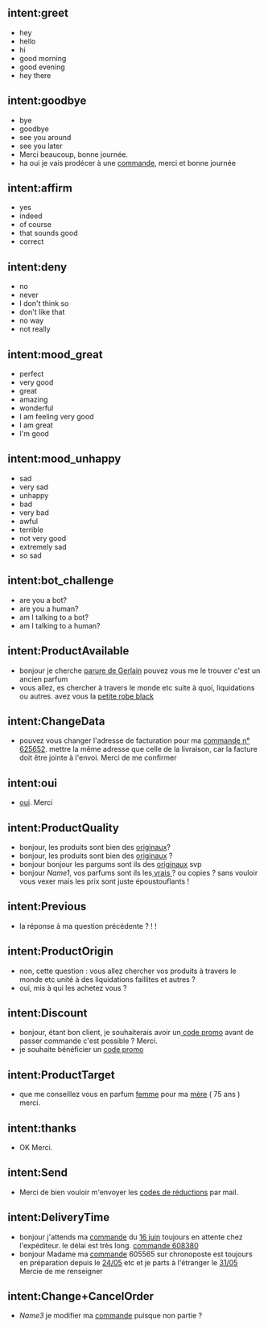## intent:greet
- hey
- hello
- hi
- good morning
- good evening
- hey there

## intent:goodbye
- bye
- goodbye
- see you around
- see you later
- Merci beaucoup, bonne journée.
- ha oui je vais prodécer à une [commande](order), merci et bonne journée

## intent:affirm
- yes
- indeed
- of course
- that sounds good
- correct

## intent:deny
- no
- never
- I don't think so
- don't like that
- no way
- not really

## intent:mood_great
- perfect
- very good
- great
- amazing
- wonderful
- I am feeling very good
- I am great
- I'm good

## intent:mood_unhappy
- sad
- very sad
- unhappy
- bad
- very bad
- awful
- terrible
- not very good
- extremely sad
- so sad

## intent:bot_challenge
- are you a bot?
- are you a human?
- am I talking to a bot?
- am I talking to a human?

## intent:ProductAvailable
- bonjour je cherche [parure de Gerlain](article) pouvez vous me le trouver c'est un ancien parfum
- vous allez, es chercher à travers le monde etc suite à quoi, liquidations ou autres. avez vous la [petite robe black](article)

## intent:ChangeData
- pouvez vous changer l'adresse de facturation pour ma [commande n° 625652](order). mettre la même adresse que celle de la livraison, car la facture doit être jointe à l'envoi. Merci de me confirmer

## intent:oui
- [oui](oui). Merci

## intent:ProductQuality
- bonjour, les produits sont bien des  [originaux](order)?
- bonjour, les produits sont bien des [originaux](origin) ?
- bonjour bonjour les pargums sont ils des [originaux](origin) svp
- bonjour _Name1_, vos parfums sont ils les[ vrais ](origin)? ou copies ? sans vouloir vous vexer mais les prix sont juste époustouflants !

## intent:Previous
- la réponse à ma question précédente ? ! !

## intent:ProductOrigin
- non, cette question : vous allez chercher vos produits à travers le monde etc unité à des liquidations faillites et autres ?
- oui, mis à qui les achetez vous ?

## intent:Discount
- bonjour, étant bon client, je souhaiterais avoir un[ code promo](discount) avant de passer commande c'est possible ? Merci.
- je souhaite bénéficier un [code promo](discount)

## intent:ProductTarget
- que me conseillez vous en parfum [femme](target) pour ma [mère](target) ( 75 ans ) merci.

## intent:thanks
- OK Merci.

## intent:Send
- Merci de bien vouloir m'envoyer les [codes de réductions](discount) par mail.

## intent:DeliveryTime
- bonjour j'attends ma [commande](order) du [16 juin](date) toujours en attente chez l'expéditeur. le délai est très long. [commande 608380](order)
- bonjour Madame ma [commande](order) 605565 sur chronoposte est toujours en préparation depuis le [24/05](date) etc et je parts à l'étranger le [31/05](date) Mercie de me renseigner

## intent:Change+CancelOrder
- _Name3_ je modifier ma [commande](order) puisque non partie ?
